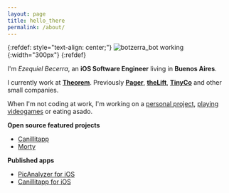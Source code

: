 ```yaml
---
layout: page
title: hello_there
permalink: /about/
---
```


{:refdef: style="text-align: center;"}
![botzerra_bot working]({{site.url}}/assets/avatar.png){:width="300px"}
{:refdef}

I'm _Ezequiel Becerra_, an __iOS Software Engineer__ living in __Buenos Aires__.

I currently work at [__Theorem__](https://theorem.co). Previously [__Pager__](http://www.pager.com), [__theLift__](http://thelift.net), [__TinyCo__](http://www.tinyco.com) and other small companies.

When I'm not coding at work, I'm working on a [personal project](http://www.github.com/betzerra), [playing videogames](https://www.instagram.com/p/BE1UOmBSlM0/?taken-by=betzerra) or eating asado.

__Open source featured projects__
- [Canillitapp](https://github.com/canillitapp/)
- [Morty](https://github.com/betzerra/morty)

__Published apps__

- [PicAnalyzer for iOS](http://www.picanalyzer.com)
- [Canillitapp for iOS](https://itunes.apple.com/us/app/canillitapp/id1148447560?ls=1&mt=8)
